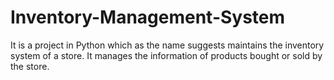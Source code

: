 # Inventory-Management-System
It is a project in Python which as the name suggests maintains the inventory system of a store. It manages the information of products bought or sold by the store.
